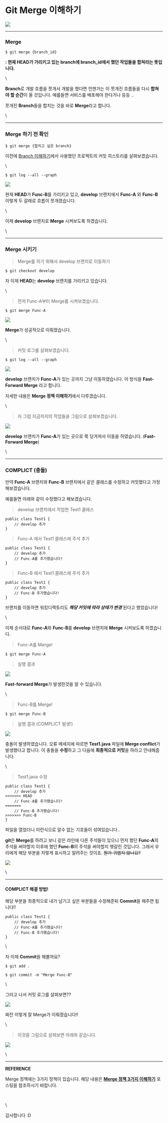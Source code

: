 # Git Merge 이해하기

![](https://blog.kakaocdn.net/dn/oQZCF/btq935ypfG5/83hZWnMD7YcLHjXkBAftb1/img.png)

***

### Merge

```
$ git merge {branch_id}
```

**: 현재 HEAD가 가리키고 있는 branch에 branch\_id에서 했던 작업들을 합쳐라는 뜻입니다.**

\


**Branch**로 개발 흐름을 쪼개서 개발을 했다면 언젠가는 이 쪼개진 흐름들을 다시 **합쳐야 할 순간**이 올 것입니다. 예를들면 서비스를 배포해야 한다거나 등등 ..

쪼개진 **Branch**들을 합치는 것을 바로 **Merge**라고 합니다.

\


***

### Merge 하기 전 확인

```
$ git merge {합치고 싶은 branch}
```

이전에 [Branch 이해하기](https://iseunghan.tistory.com/325)에서 사용했던 프로젝트의 커밋 히스토리를 살펴보겠습니다.

\


```
$ git log --all --graph
```

![](https://blog.kakaocdn.net/dn/cgkJGa/btq97ytgmzw/qZgvw0sleKVcW61x2hK2OK/img.png)

현재 **HEAD**가 **Func-B**를 가리키고 있고, **develop** 브랜치에서 **Func-A** 와 **Func-B** 이렇게 두 갈래로 흐름이 쪼개졌습니다.

\


이제 **develop** 브랜치로 **Merge** 시켜보도록 하겠습니다.

\


***

### Merge 시키기

> Merge를 하기 위해서 develop 브랜치로 이동하기

```
$ git checkout develop
```

자 이제 **HEAD**는 **develop** 브랜치를 가리키고 있습니다.

\


> 먼저 Func-A부터 Merge를 시켜보겠습니다.

```
$ git merge Func-A
```

![](https://blog.kakaocdn.net/dn/bAWE1y/btq91UKRwPZ/UKYWct4bSt6z5zOkpTnMl0/img.png)

**Merge**가 성공적으로 이뤄졌습니다.

\


> 커밋 로그를 살펴보겠습니다.

```
$ git log --all --graph
```

![](https://blog.kakaocdn.net/dn/mmnAt/btq91NyMRSQ/qKpd6wQlIrutalk4x8L1X0/img.png)

**develop** 브랜치가 **Func-A**가 있는 곳까지 그냥 이동하였습니다. 이 방식을 **Fast-Forward Merge** 라고 합니다.

자세한 내용은 **Merge 정책 이해하기**에서 다루겠습니다.

\


> 자 그럼 지금까지의 작업들을 그림으로 살펴보겠습니다.

![](https://blog.kakaocdn.net/dn/btqwrT/btq97ms9UPx/OfEkwdi0f2Hc5JkQJqPfQk/img.png)

**develop** 브랜치가 **Func-A**가 있는 곳으로 쭉 당겨져서 이동을 하였습니다. (**Fast-Forward Merge**)

\


***

### COMPLICT (충돌)

만약 **Func-A** 브랜치와 **Func-B** 브랜치에서 같은 클래스를 수정하고 커밋했다고 가정해보겠습니다.

예를들면 아래와 같이 수정했다고 해보겠습니다.

> develop 브랜치에서 작업한 Test1 클래스

```
public class Test1 {
    // develop 추가
}
```

> Func-A 에서 Test1 클래스에 주석 추가

```
public class Test1 {
    // develop 추가
    // Func-A를 추가했습니다!
}
```

> Func-B 에서 Test1 클래스에 주석 추가

```
public class Test1 {
    // develop 추가
    // Func-B 추가했습니다!
}
```

브랜치를 이동하면 워킹디렉토리도 _**해당 커밋에 따라 상태가 변경**_ 된다고 했었습니다!

\


이제 순서대로 **Func-A**와 **Func-B**를 **develop** 브랜치에 **Merge** 시켜보도록 하겠습니다.

> Func-A를 Merge!

```
$ git merge Func-A
```

> 실행 결과

![](https://blog.kakaocdn.net/dn/bFrd54/btq92xJe9oj/Sv07fYsFDh2kgg4uu9syKK/img.png)

**Fast-forward Merge**가 발생한것을 알 수 있습니다.

\


> Func-B를 Merge!

```
$ git merge Func-B
```

> 실행 결과 (COMPLICT 발생!)

![](https://blog.kakaocdn.net/dn/D52DN/btraawO7A9V/j385kezAxbBkkG35p4JGD0/img.png)

충돌이 발생하였습니다. 오류 메세지에 따르면 **Test1.java** 파일에 **Merge conflict**가 발생했다고 합니다. 이 충돌을 **수정**하고 그 다음에 **최종적으로 커밋**을 하라고 안내해줍니다.

\


> Test1.java 수정

```
public class Test1 {
    // develop 추가
<<<<<<< HEAD
    // Func-A를 추가했습니다!
=======
    // Func-B 추가했습니다!
>>>>>>> Func-B
}
```

파일을 열었더니 이런식으로 알수 없는 기호들이 섞여있습니다..

**git**은 **Merge**를 하려고 보니 같은 라인에 다른 주석들이 있으니 먼저 했던 **Func-A**의 주석을 써야할지 이후에 했던 **Func-B**의 주석을 써야할지 헷갈린 것입니다. 그래서 우리에게 해당 부분을 저렇게 표시하고 알려주는 것이죠. ~~뭔가 귀엽지 않나요?~~

![](https://t1.daumcdn.net/keditor/emoticon/friends1/large/014.gif)

\


***

#### COMPLICT 해결 방법!

해당 부분을 최종적으로 내가 남기고 싶은 부분들을 수정해준뒤 **Commit**을 해주면 됩니다!!

```
public class Test1 {
    // develop 추가
    // Func-A를 추가했습니다!
    // Func-B 추가했습니다!
}
```

\


자 이제 **Commit**을 해볼까요?

```
$ git add .

$ git commit -m "Merge Func-B"
```

\


그러고 나서 커밋 로그를 살펴보면??

![](https://blog.kakaocdn.net/dn/pY6Ez/btq935FcEpV/MSKr5XoJKtMA1LJAajK7J0/img.png)

짜잔 이렇게 잘 Merge가 이뤄졌습니다!!

\


> 이것을 그림으로 살펴보면 아래와 같습니다.

![](https://blog.kakaocdn.net/dn/b6IwmB/btq96Enh6UI/rJPs4Sa19Zrqr1fZlCc2kK/img.png)

\


***

**REFERENCE**

Merge 정책에는 3가지 정책이 있습니다. 해당 내용은 [**Merge 정책 3가지 이해하기**](https://iseunghan.tistory.com/330) 포스팅을 참조하시기 바랍니다.

[\
](https://iseunghan.tistory.com/330)

\


감사합니다 :D
